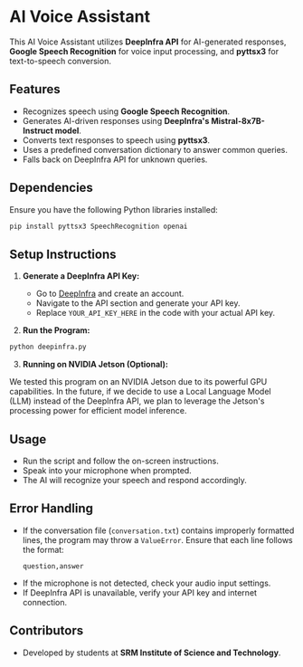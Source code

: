 # AI Voice Assistant

This AI Voice Assistant utilizes **DeepInfra API** for AI-generated responses, **Google Speech Recognition** for voice input processing, and **pyttsx3** for text-to-speech conversion.

## Features
- Recognizes speech using **Google Speech Recognition**.
- Generates AI-driven responses using **DeepInfra's Mistral-8x7B-Instruct model**.
- Converts text responses to speech using **pyttsx3**.
- Uses a predefined conversation dictionary to answer common queries.
- Falls back on DeepInfra API for unknown queries.

## Dependencies
Ensure you have the following Python libraries installed:
```sh
pip install pyttsx3 SpeechRecognition openai
```

## Setup Instructions
1. **Generate a DeepInfra API Key:**
   - Go to [DeepInfra](https://deepinfra.com) and create an account.
   - Navigate to the API section and generate your API key.
   - Replace `YOUR_API_KEY_HERE` in the code with your actual API key.

2. **Run the Program:**
```sh
python deepinfra.py
```

 3. **Running on NVIDIA Jetson (Optional):**

We tested this program on an NVIDIA Jetson due to its powerful GPU capabilities.
In the future, if we decide to use a Local Language Model (LLM) instead of the DeepInfra API, we plan to leverage the Jetson's processing power for efficient model inference.
## Usage
- Run the script and follow the on-screen instructions.
- Speak into your microphone when prompted.
- The AI will recognize your speech and respond accordingly.

## Error Handling
- If the conversation file (`conversation.txt`) contains improperly formatted lines, the program may throw a `ValueError`. Ensure that each line follows the format:
  ```
  question,answer
  ```
- If the microphone is not detected, check your audio input settings.
- If DeepInfra API is unavailable, verify your API key and internet connection.


## Contributors
- Developed by students at **SRM Institute of Science and Technology**.


